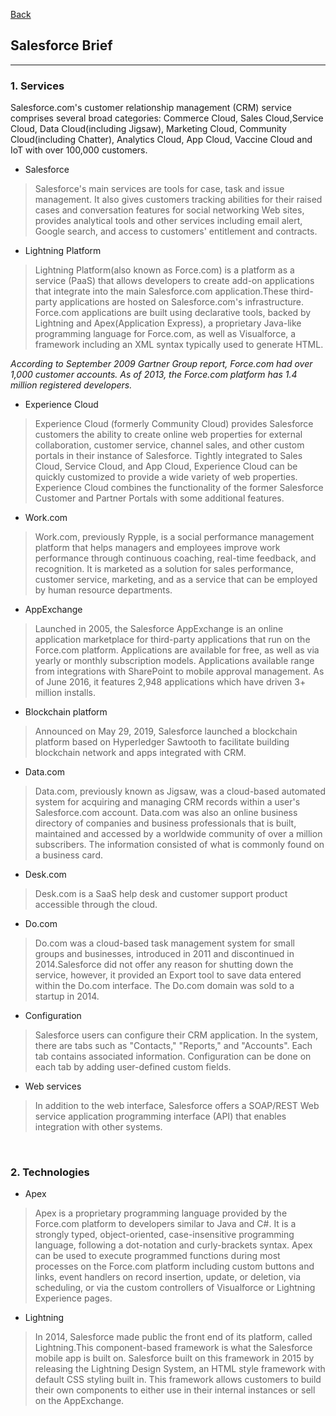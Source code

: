 [Back](README.md)

## Salesforce Brief

<hr>

### 1. Services

Salesforce.com's customer relationship management (CRM) service comprises several broad categories: Commerce Cloud, Sales Cloud,Service Cloud, Data Cloud(including Jigsaw), Marketing Cloud, Community Cloud(including Chatter), Analytics Cloud, App Cloud, Vaccine Cloud and IoT with over 100,000 customers.


- Salesforce
>Salesforce's main services are tools for case, task and issue management. It also gives customers tracking abilities for their raised cases and conversation features for social networking Web sites, provides analytical tools and other services including email alert, Google search, and access to customers' entitlement and contracts.

- Lightning Platform
>Lightning Platform(also known as Force.com) is a platform as a service (PaaS) that allows developers to create add-on applications that integrate into the main Salesforce.com application.These third-party applications are hosted on Salesforce.com's infrastructure.
Force.com applications are built using declarative tools, backed by Lightning and Apex(Application Express), a proprietary Java-like programming language for Force.com, as well as Visualforce, a framework including an XML syntax typically used to generate HTML. 

_According to September 2009 Gartner Group report, Force.com had over 1,000 customer accounts. As of 2013, the Force.com platform has 1.4 million registered developers._

- Experience Cloud
>Experience Cloud (formerly Community Cloud) provides Salesforce customers the ability to create online web properties for external collaboration, customer service, channel sales, and other custom portals in their instance of Salesforce. Tightly integrated to Sales Cloud, Service Cloud, and App Cloud, Experience Cloud can be quickly customized to provide a wide variety of web properties. Experience Cloud combines the functionality of the former Salesforce Customer and Partner Portals with some additional features.


- Work.com
>Work.com, previously Rypple, is a social performance management platform that helps managers and employees improve work performance through continuous coaching, real-time feedback, and recognition. It is marketed as a solution for sales performance, customer service, marketing, and as a service that can be employed by human resource departments.

- AppExchange
>Launched in 2005, the Salesforce AppExchange is an online application marketplace for third-party applications that run on the Force.com platform. Applications are available for free, as well as via yearly or monthly subscription models. Applications available range from integrations with SharePoint to mobile approval management. As of June 2016, it features 2,948 applications which have driven 3+ million installs.

- Blockchain platform
>Announced on May 29, 2019, Salesforce launched a blockchain platform based on Hyperledger Sawtooth to facilitate building blockchain network and apps integrated with CRM.

- Data.com
>Data.com, previously known as Jigsaw, was a cloud-based automated system for acquiring and managing CRM records within a user's Salesforce.com account.
Data.com was also an online business directory of companies and business professionals that is built, maintained and accessed by a worldwide community of over a million subscribers. The information consisted of what is commonly found on a business card.

- Desk.com
>Desk.com is a SaaS help desk and customer support product accessible through the cloud.



- Do.com
>Do.com was a cloud-based task management system for small groups and businesses, introduced in 2011 and discontinued in 2014.Salesforce did not offer any reason for shutting down the service, however, it provided an Export tool to save data entered within the Do.com interface. The Do.com domain was sold to a startup in 2014.

- Configuration
>Salesforce users can configure their CRM application. In the system, there are tabs such as "Contacts," "Reports," and "Accounts". Each tab contains associated information. Configuration can be done on each tab by adding user-defined custom fields.

- Web services
>In addition to the web interface, Salesforce offers a SOAP/REST Web service application programming interface (API) that enables integration with other systems.

&nbsp;

### 2. Technologies

- Apex
>Apex is a proprietary programming language provided by the Force.com platform to developers similar to Java and C#. It is a strongly typed, object-oriented, case-insensitive programming language, following a dot-notation and curly-brackets syntax. 
Apex can be used to execute programmed functions during most processes on the Force.com platform including custom buttons and links, event handlers on record insertion, update, or deletion, via scheduling, or via the custom controllers of Visualforce or Lightning Experience pages.

- Lightning
>In 2014, Salesforce made public the front end of its platform, called Lightning.This component-based framework is what the Salesforce mobile app is built on. Salesforce built on this framework in 2015 by releasing the Lightning Design System, an HTML style framework with default CSS styling built in. This framework allows customers to build their own components to either use in their internal instances or sell on the AppExchange.






























